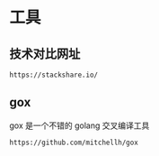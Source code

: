# 工具
## 技术对比网址
```
https://stackshare.io/ 
```
## gox
gox 是一个不错的 golang 交叉编译工具
```
https://github.com/mitchellh/gox
```
